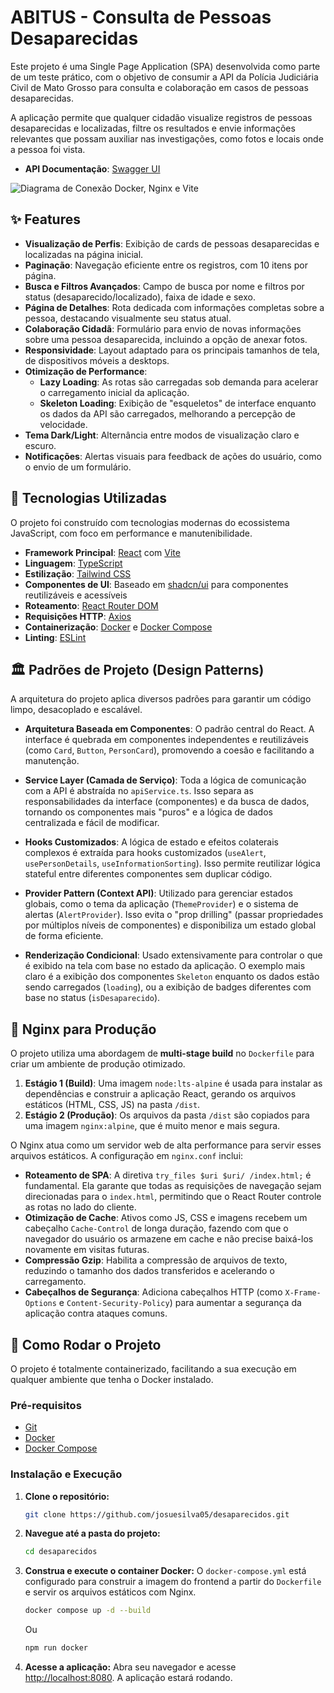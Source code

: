 # ABITUS - Consulta de Pessoas Desaparecidas

Este projeto é uma Single Page Application (SPA) desenvolvida como parte de um teste prático, com o objetivo de consumir a API da Polícia Judiciária Civil de Mato Grosso para consulta e colaboração em casos de pessoas desaparecidas.

A aplicação permite que qualquer cidadão visualize registros de pessoas desaparecidas e localizadas, filtre os resultados e envie informações relevantes que possam auxiliar nas investigações, como fotos e locais onde a pessoa foi vista.

- **API Documentação**: [Swagger UI](https://abitus-api.geia.vip/swagger-ui/index.html)

![Diagrama de Conexão Docker, Nginx e Vite](https://i.imgur.com/uhY4Kyq.png)

## ✨ Features

- **Visualização de Perfis**: Exibição de cards de pessoas desaparecidas e localizadas na página inicial.
- **Paginação**: Navegação eficiente entre os registros, com 10 itens por página.
- **Busca e Filtros Avançados**: Campo de busca por nome e filtros por status (desaparecido/localizado), faixa de idade e sexo.
- **Página de Detalhes**: Rota dedicada com informações completas sobre a pessoa, destacando visualmente seu status atual.
- **Colaboração Cidadã**: Formulário para envio de novas informações sobre uma pessoa desaparecida, incluindo a opção de anexar fotos.
- **Responsividade**: Layout adaptado para os principais tamanhos de tela, de dispositivos móveis a desktops.
- **Otimização de Performance**:
    - **Lazy Loading**: As rotas são carregadas sob demanda para acelerar o carregamento inicial da aplicação.
    - **Skeleton Loading**: Exibição de "esqueletos" de interface enquanto os dados da API são carregados, melhorando a percepção de velocidade.
- **Tema Dark/Light**: Alternância entre modos de visualização claro e escuro.
- **Notificações**: Alertas visuais para feedback de ações do usuário, como o envio de um formulário.

## 🚀 Tecnologias Utilizadas

O projeto foi construído com tecnologias modernas do ecossistema JavaScript, com foco em performance e manutenibilidade.

- **Framework Principal**: [React](https://react.dev/) com [Vite](https://vitejs.dev/)
- **Linguagem**: [TypeScript](https://www.typescriptlang.org/)
- **Estilização**: [Tailwind CSS](https://tailwindcss.com/)
- **Componentes de UI**: Baseado em [shadcn/ui](https://ui.shadcn.com/) para componentes reutilizáveis e acessíveis
- **Roteamento**: [React Router DOM](https://reactrouter.com/)
- **Requisições HTTP**: [Axios](https://axios-http.com/)
- **Containerização**: [Docker](https://www.docker.com/) e [Docker Compose](https://docs.docker.com/compose/)
- **Linting**: [ESLint](https://eslint.org/)

## 🏛️ Padrões de Projeto (Design Patterns)

A arquitetura do projeto aplica diversos padrões para garantir um código limpo, desacoplado e escalável.

-   **Arquitetura Baseada em Componentes**: O padrão central do React. A interface é quebrada em componentes independentes e reutilizáveis (como `Card`, `Button`, `PersonCard`), promovendo a coesão e facilitando a manutenção.

-   **Service Layer (Camada de Serviço)**: Toda a lógica de comunicação com a API é abstraída no `apiService.ts`. Isso separa as responsabilidades da interface (componentes) e da busca de dados, tornando os componentes mais "puros" e a lógica de dados centralizada e fácil de modificar.

-   **Hooks Customizados**: A lógica de estado e efeitos colaterais complexos é extraída para hooks customizados (`useAlert`, `usePersonDetails`, `useInformationSorting`). Isso permite reutilizar lógica stateful entre diferentes componentes sem duplicar código.

-   **Provider Pattern (Context API)**: Utilizado para gerenciar estados globais, como o tema da aplicação (`ThemeProvider`) e o sistema de alertas (`AlertProvider`). Isso evita o "prop drilling" (passar propriedades por múltiplos níveis de componentes) e disponibiliza um estado global de forma eficiente.

-   **Renderização Condicional**: Usado extensivamente para controlar o que é exibido na tela com base no estado da aplicação. O exemplo mais claro é a exibição dos componentes `Skeleton` enquanto os dados estão sendo carregados (`loading`), ou a exibição de badges diferentes com base no status (`isDesaparecido`).

## 🐳 Nginx para Produção

O projeto utiliza uma abordagem de **multi-stage build** no `Dockerfile` para criar um ambiente de produção otimizado.

1.  **Estágio 1 (Build)**: Uma imagem `node:lts-alpine` é usada para instalar as dependências e construir a aplicação React, gerando os arquivos estáticos (HTML, CSS, JS) na pasta `/dist`.
2.  **Estágio 2 (Produção)**: Os arquivos da pasta `/dist` são copiados para uma imagem `nginx:alpine`, que é muito menor e mais segura.

O Nginx atua como um servidor web de alta performance para servir esses arquivos estáticos. A configuração em `nginx.conf` inclui:

-   **Roteamento de SPA**: A diretiva `try_files $uri $uri/ /index.html;` é fundamental. Ela garante que todas as requisições de navegação sejam direcionadas para o `index.html`, permitindo que o React Router controle as rotas no lado do cliente.
-   **Otimização de Cache**: Ativos como JS, CSS e imagens recebem um cabeçalho `Cache-Control` de longa duração, fazendo com que o navegador do usuário os armazene em cache e não precise baixá-los novamente em visitas futuras.
-   **Compressão Gzip**: Habilita a compressão de arquivos de texto, reduzindo o tamanho dos dados transferidos e acelerando o carregamento.
-   **Cabeçalhos de Segurança**: Adiciona cabeçalhos HTTP (como `X-Frame-Options` e `Content-Security-Policy`) para aumentar a segurança da aplicação contra ataques comuns.

## 🏁 Como Rodar o Projeto

O projeto é totalmente containerizado, facilitando a sua execução em qualquer ambiente que tenha o Docker instalado.

### Pré-requisitos

-   [Git](https://git-scm.com/)
-   [Docker](https://www.docker.com/get-started/)
-   [Docker Compose](https://docs.docker.com/compose/install/)

### Instalação e Execução

1.  **Clone o repositório:**
    ```bash
    git clone https://github.com/josuesilva05/desaparecidos.git
    ```

2.  **Navegue até a pasta do projeto:**
    ```bash
    cd desaparecidos
    ```

3.  **Construa e execute o container Docker:**
    O `docker-compose.yml` está configurado para construir a imagem do frontend a partir do `Dockerfile` e servir os arquivos estáticos com Nginx.
    ```bash
    docker compose up -d --build
    ```
    Ou
        
    ```bash
    npm run docker
    ```

4.  **Acesse a aplicação:**
    Abra seu navegador e acesse [http://localhost:8080](http://localhost:8080). A aplicação estará rodando.